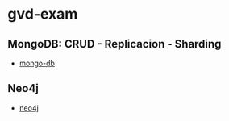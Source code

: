 # gvd-exam

## MongoDB: CRUD - Replicacion - Sharding

+ [mongo-db](https://github.com/nandroidj/gvd-exam/blob/main/mongo-db.md)


## Neo4j

+ [neo4j](https://github.com/nandroidj/gvd-exam/blob/main/neo4j.md)


